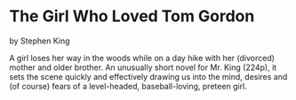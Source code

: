 # The Girl Who Loved Tom Gordon
by Stephen King

A girl loses her way in the woods while on a day hike with her (divorced) mother and older brother.
An unusually short novel for Mr. King (224p), it sets the scene quickly and effectively drawing us into the mind, 
desires and (of course) fears  of a level-headed, baseball-loving, preteen girl.